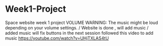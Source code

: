 # Week1-Project

Space website week 1 project
VOLUME WARNING: The music might be loud depending on your volume settings.
/
Website is done , will add music
/
added music will fix buttons in the next session
followed this video to add music
https://youtube.com/watch?v=UHjTXLAS4tU
